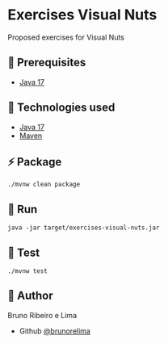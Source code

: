 
# Exercises Visual Nuts

Proposed exercises for Visual Nuts


## 📝 Prerequisites

* [Java 17](https://www.oracle.com/eg/java/technologies/downloads/)

## 📝 Technologies used
* [Java 17](https://www.oracle.com/eg/java/technologies/downloads/)
* [Maven](https://maven.apache.org/)

## ⚡ Package

```
./mvnw clean package
```

## 🚀 Run

```
java -jar target/exercises-visual-nuts.jar
```

## 🥇 Test

```
./mvnw test
```



## 👤 Author

Bruno Ribeiro e Lima

- Github [@brunorelima](https://github.com/brunorelima)


